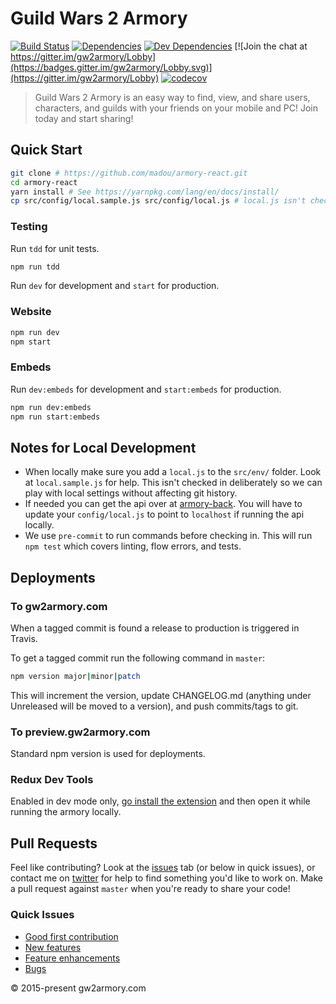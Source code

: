 # Guild Wars 2 Armory

[![Build Status](https://travis-ci.org/madou/armory-react.svg?branch=master)](https://travis-ci.org/madou/armory-react) [![Dependencies](https://david-dm.org/madou/armory-react.svg)](https://david-dm.org/madou/armory-react) [![Dev Dependencies](https://david-dm.org/madou/armory-react/dev-status.svg)](https://david-dm.org/madou/armory-react?type=dev) [![Join the chat at https://gitter.im/gw2armory/Lobby](https://badges.gitter.im/gw2armory/Lobby.svg)](https://gitter.im/gw2armory/Lobby) [![codecov](https://codecov.io/gh/madou/armory-react/branch/master/graph/badge.svg)](https://codecov.io/gh/madou/armory-react)

> Guild Wars 2 Armory is an easy way to find, view, and share users, characters, and guilds with your friends on your mobile and PC! Join today and start sharing!

## Quick Start

```bash
git clone # https://github.com/madou/armory-react.git
cd armory-react
yarn install # See https://yarnpkg.com/lang/en/docs/install/
cp src/config/local.sample.js src/config/local.js # local.js isn't checked in so you'll have to make one yourself.
```

### Testing

Run `tdd` for unit tests.

```bash
npm run tdd
```

Run `dev` for development and `start` for production.

### Website

```bash
npm run dev
npm start
```

### Embeds

Run `dev:embeds` for development and `start:embeds` for production.

```bash
npm run dev:embeds
npm run start:embeds
```

## Notes for Local Development

- When locally make sure you add a `local.js` to the `src/env/` folder. Look at `local.sample.js` for help. This isn't checked in deliberately so we can play with local settings without affecting git history.
- If needed you can get the api over at [armory-back](https://github.com/madou/armory-back). You will have to update your `config/local.js` to point to `localhost` if running the api locally.
- We use `pre-commit` to run commands before checking in. This will run `npm test` which covers linting, flow errors, and tests.

## Deployments

### To gw2armory.com

When a tagged commit is found a release to production is triggered in Travis.

To get a tagged commit run the following command in `master`:

```bash
npm version major|minor|patch
```

This will increment the version, update CHANGELOG.md (anything under Unreleased will be moved to a version), and push commits/tags to git.

### To preview.gw2armory.com

Standard npm version is used for deployments.

### Redux Dev Tools

Enabled in dev mode only, [go install the extension](http://extension.remotedev.io/) and then open it while running the armory locally.

## Pull Requests

Feel like contributing? Look at the [issues](https://github.com/madou/armory-react/issues) tab (or below in quick issues), or contact me on [twitter](https://twitter.com/itsmadou) for help to find something you'd like to work on. Make a pull request against `master` when you're ready to share your code!

### Quick Issues

- [Good first contribution](https://github.com/madou/armory-react/labels/good%20first%20contribution)
- [New features](https://github.com/madou/armory-react/issues?q=is%3Aopen+is%3Aissue+label%3Afeature)
- [Feature enhancements](https://github.com/madou/armory-react/issues?q=is%3Aopen+is%3Aissue+label%3Aenhancement)
- [Bugs](https://github.com/madou/armory-react/issues?q=is%3Aopen+is%3Aissue+label%3Abug)

© 2015-present gw2armory.com
